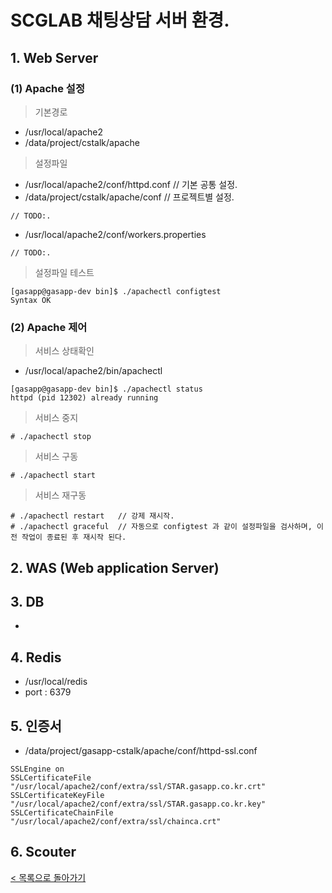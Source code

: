 # SCGLAB 채팅상담 서버 환경.

## 1. Web Server
### (1) Apache 설정
> 기본경로
- /usr/local/apache2
- /data/project/cstalk/apache

> 설정파일
- /usr/local/apache2/conf/httpd.conf    // 기본 공통 설정.
- /data/project/cstalk/apache/conf      // 프로젝트별 설정. 
```
// TODO:.
```
- /usr/local/apache2/conf/workers.properties
```
// TODO:.
```

> 설정파일 테스트
```
[gasapp@gasapp-dev bin]$ ./apachectl configtest
Syntax OK
```
### (2) Apache 제어
> 서비스 상태확인
- /usr/local/apache2/bin/apachectl
```
[gasapp@gasapp-dev bin]$ ./apachectl status
httpd (pid 12302) already running
```
> 서비스 중지
```
# ./apachectl stop
```

> 서비스 구동
```
# ./apachectl start
```


> 서비스 재구동
```
# ./apachectl restart   // 강제 재시작.
# ./apachectl graceful  // 자동으로 configtest 과 같이 설정파일을 검사하며, 이전 작업이 종료된 후 재시작 된다.
```

## 2. WAS (Web application Server)


## 3. DB
- 


## 4. Redis
- /usr/local/redis
- port : 6379


## 5. 인증서
- /data/project/gasapp-cstalk/apache/conf/httpd-ssl.conf
```
SSLEngine on 
SSLCertificateFile "/usr/local/apache2/conf/extra/ssl/STAR.gasapp.co.kr.crt" 
SSLCertificateKeyFile "/usr/local/apache2/conf/extra/ssl/STAR.gasapp.co.kr.key" 
SSLCertificateChainFile "/usr/local/apache2/conf/extra/ssl/chainca.crt" 
```

## 6. Scouter

[< 목록으로 돌아가기](manual.md)